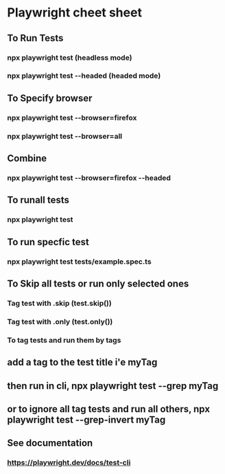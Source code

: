 # Playwright cheet sheet

## To Run Tests 
### npx playwright test (headless mode)
### npx playwright test --headed (headed mode)

## To Specify browser
### npx playwright test --browser=firefox
### npx playwright test --browser=all

## Combine
### npx playwright test --browser=firefox --headed

## To runall tests
### npx playwright test

## To run specfic test
### npx playwright test tests/example.spec.ts

## To Skip all tests or run only selected ones
### Tag test with .skip (test.skip())
### Tag test with .only (test.only())

### To tag tests and run them by tags
## add a tag to the test title i'e myTag
## then run in cli, npx playwright test --grep myTag
## or to ignore all tag tests and run all others, npx playwright test --grep-invert myTag

## See documentation
### https://playwright.dev/docs/test-cli

